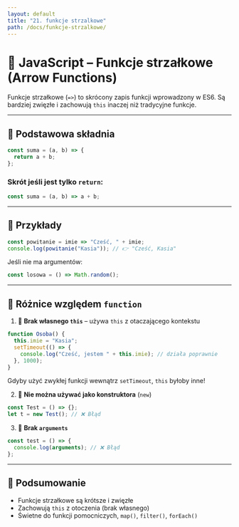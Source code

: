 ```yaml
---
layout: default
title: "21. funkcje strzalkowe"
path: /docs/funkcje-strzalkowe/
---
```


# 🏹 JavaScript – Funkcje strzałkowe (Arrow Functions)

Funkcje strzałkowe (`=>`) to skrócony zapis funkcji wprowadzony w ES6. Są bardziej zwięzłe i zachowują `this` inaczej niż tradycyjne funkcje.

---

## 🔹 Podstawowa składnia

```js
const suma = (a, b) => {
  return a + b;
};
```

### Skrót jeśli jest tylko `return`:

```js
const suma = (a, b) => a + b;
```

---

## 🔹 Przykłady

```js
const powitanie = imie => "Cześć, " + imie;
console.log(powitanie("Kasia")); // 👉 "Cześć, Kasia"
```

Jeśli nie ma argumentów:

```js
const losowa = () => Math.random();
```

---

## 🔸 Różnice względem `function`

1. 📌 **Brak własnego `this`** – używa `this` z otaczającego kontekstu

```js
function Osoba() {
  this.imie = "Kasia";
  setTimeout(() => {
    console.log("Cześć, jestem " + this.imie); // działa poprawnie
  }, 1000);
}
```

Gdyby użyć zwykłej funkcji wewnątrz `setTimeout`, `this` byłoby inne!

2. 📌 **Nie można używać jako konstruktora** (`new`)

```js
const Test = () => {};
let t = new Test(); // ❌ Błąd
```

3. 📌 **Brak `arguments`**

```js
const test = () => {
  console.log(arguments); // ❌ Błąd
};
```

---

## 🧠 Podsumowanie

- Funkcje strzałkowe są krótsze i zwięzłe
- Zachowują `this` z otoczenia (brak własnego)
- Świetne do funkcji pomocniczych, `map()`, `filter()`, `forEach()`
